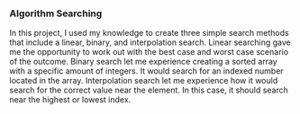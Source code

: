 ### Algorithm Searching

In this project, I used my knowledge to create three simple search methods that include a linear, binary, and interpolation search. Linear searching gave me the opportunity to work out with the best case and worst case scenario of the outcome. Binary search let me experience creating a sorted array with a specific amount of integers. It would search for an indexed number located in the array. Interpolation search let me experience how it would search for the correct value near the element. In this case, it should search near the highest or lowest index.
